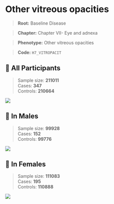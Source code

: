 # Other vitreous opacities

> **Root:** Baseline Disease  

> **Chapter:** Chapter VII- Eye and adnexa  

> **Phenotype:** Other vitreous opacities  

> **Code:** `H7_VITROPACIT`

## 🧪 All Participants  
> Sample size: **211011**  
> Cases: **347**  
> Controls: **210664**
<img src="/Disease/Figures/ALL/Incidence/H7_VITROPACIT.png"/>
<CsvTable src="/public/Disease/Data/ALL/Incidence/COX_H7_VITROPACIT.csv" label="🔍 View full results" />

## 👨 In Males  
> Sample size: **99928**  
> Cases: **152**  
> Controls: **99776**
<img src="/Disease/Figures/Male/Incidence/H7_VITROPACIT.png"/>
<CsvTable src="/public/Disease/Data/Male/Incidence/COX_H7_VITROPACIT.csv" label="🔍 View full results" />

## 👩 In Females  
> Sample size: **111083**  
> Cases: **195**  
> Controls: **110888**
<img src="/Disease/Figures/Female/Incidence/H7_VITROPACIT.png"/>
<CsvTable src="/public/Disease/Data/Female/Incidence/COX_H7_VITROPACIT.csv" label="🔍 View full results" />
